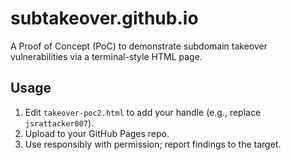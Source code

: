 # subtakeover.github.io

A Proof of Concept (PoC) to demonstrate subdomain takeover vulnerabilities via a terminal-style HTML page.

## Usage

1. Edit `takeover-poc2.html` to add your handle (e.g., replace `jsrattacker007`).
2. Upload to your GitHub Pages repo.
3. Use responsibly with permission; report findings to the target.

